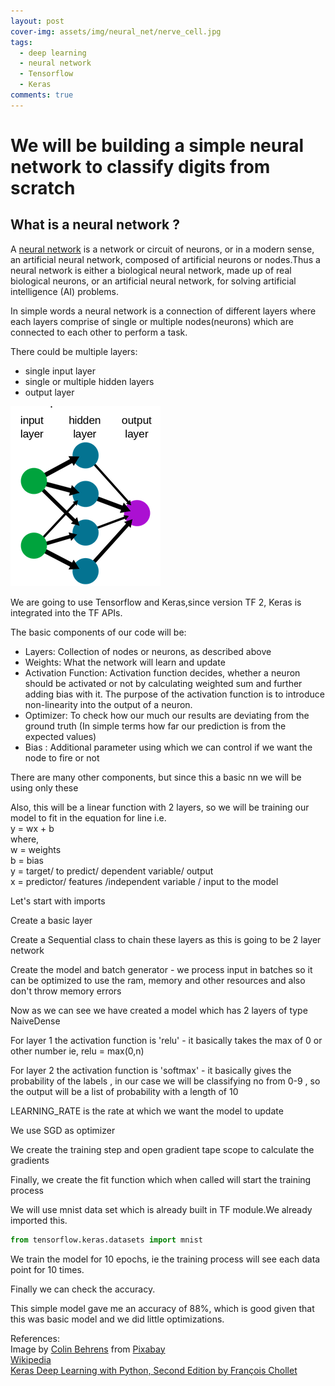 ```yaml
---
layout: post
cover-img: assets/img/neural_net/nerve_cell.jpg
tags:
  - deep learning
  - neural network
  - Tensorflow
  - Keras
comments: true
---
```


# We will be building a simple neural network to classify digits from scratch

## What is a neural network ?

A [neural network](https://en.wikipedia.org/wiki/Neural_network) is a network or circuit of neurons, or in a modern sense, an artificial neural network, composed of artificial neurons or nodes.Thus a neural network is either a biological neural network, made up of real biological neurons, or an artificial neural network, for solving artificial intelligence (AI) problems.

In simple words a neural network is a connection of different layers where each layers comprise of single or multiple nodes(neurons) which are connected to each other to perform a task.

There could be multiple layers:

- single input layer
- single or multiple hidden layers
- output layer

![Neural Network](/assets/img/neural_net/440px-Neural_network_example.svg.png?=2&s=100)

We are going to use Tensorflow and Keras,since version TF 2, Keras is integrated into the TF APIs.

The basic components of our code will be:

- Layers: Collection of nodes or neurons, as described above
- Weights: What the network will learn and update
- Activation Function: Activation function decides, whether a neuron should be activated or not by calculating weighted sum and further adding bias with it. The purpose of the activation function is to introduce non-linearity into the output of a neuron.
- Optimizer: To check how our much our results are deviating from the ground truth (In simple terms how far our prediction is from the expected values)
- Bias : Additional parameter using which we can control if we want the node to fire or not

There are many other components, but since this a basic nn we will be using only these

Also, this will be a linear function with 2 layers, so we will be training our model to fit in the equation for line i.e.<br>
y = wx + b<br>
where,<br>
w = weights<br>
b = bias<br>
y = target/ to predict/ dependent variable/ output<br>
x = predictor/ features /independent variable / input to the model

Let's start with imports

<script src="https://gist.github.com/vipulrai91/389076b5558304db97233eb421324fbd.js">
</script>

Create a basic layer

<script src="https://gist.github.com/vipulrai91/25e71bc5f83f8077e1e7bb1139a7c6f3.js">
</script>

Create a Sequential class to chain these layers as this is going to be 2 layer network

<script src="https://gist.github.com/vipulrai91/e4fc5c0fa2d14ffa0265764a81d8f7e4.js">
</script>

Create the model and batch generator - we process input in batches so it can be optimized to use the ram, memory and other resources and also don't throw memory errors

<script src="https://gist.github.com/vipulrai91/e4f8bf404f038abd7908ee9b1acceb78.js">
</script>

Now as we can see we have created a model which has 2 layers of type NaiveDense

For layer 1 the activation function is 'relu' - it basically takes the max of 0 or other number ie, relu = max(0,n)

For layer 2 the activation function is 'softmax' - it basically gives the probability of the labels , in our case we will be classifying no from 0-9 , so the output will be a list of probability with a length of 10

LEARNING_RATE is the rate at which we want the model to update

We use SGD as optimizer

<script src="https://gist.github.com/vipulrai91/46fbcb4ec004a4a84561a1566e9d0310.js">
</script>

We create the training step and open gradient tape scope to calculate the gradients

Finally, we create the fit function which when called will start the training process

We will use mnist data set which is already built in TF module.We already imported this.

```python
from tensorflow.keras.datasets import mnist
```

We train the model for 10 epochs, ie the training process will see each data point for 10 times.

Finally we can check the accuracy.

This simple model gave me an accuracy of 88%, which is good given that this was basic model and we did little optimizations.

References:<br>
Image by [Colin Behrens](https://pixabay.com/users/ColiN00B-346653/?utm_source=link-attribution&utm_medium=referral&utm_campaign=image&utm_content=2213009) from [Pixabay](https://pixabay.com/?utm_source=link-attribution&utm_medium=referral&utm_campaign=image&utm_content=2213009)<br>
[Wikipedia](https://en.wikipedia.org/wiki/Neural_network)<br>
[Keras Deep Learning with Python, Second Edition by François Chollet](https://www.manning.com/books/deep-learning-with-python-second-edition)
